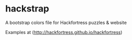 # hackstrap
A bootstrap colors file for Hackfortress puzzles &amp; website

Examples at (http://hackfortress.github.io/hackfortress)
